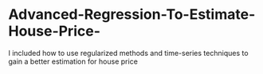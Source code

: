 # Advanced-Regression-To-Estimate-House-Price-
I included how to use regularized methods and time-series techniques to gain a better estimation for house price 

